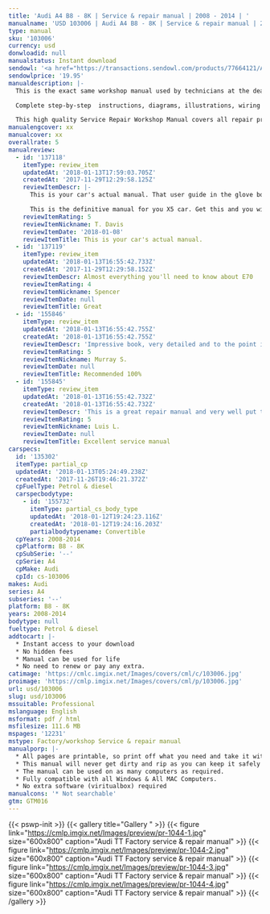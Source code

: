 ```yaml
---
title: 'Audi A4 B8 - 8K | Service & repair manual | 2008 - 2014 | '
manualname: 'USD 103006 | Audi A4 B8 - 8K | Service & repair manual | 2008 - 2014 | '
type: manual
sku: '103006'
currency: usd
donwloadid: null
manualstatus: Instant download
sendowl: '<a href="https://transactions.sendowl.com/products/77664121/A8BE4879/add_to_cart" rel="nofollow"><img src="https://cml.imgix.net/Images/assets/add_to_cart.jpg" /></a><script type="text/javascript" src="https://transactions.sendowl.com/assets/sendowl.js" ></script>'
sendowlprice: '19.95'
manualdescription: |-
  This is the exact same workshop manual used by technicians at the dealerships to maintain, service, diagnose and repair your vehicle.

  Complete step-by-step  instructions, diagrams, illustrations, wiring schematics, and specifications to completely repair your vehicle with ease!

  This high quality Service Repair Workshop Manual covers all repair procedures A-Z. Every repair and service procedure is covered. Instant download
manualengcover: xx
manualcover: xx
overallrate: 5
manualreview:
  - id: '137118'
    itemType: review_item
    updatedAt: '2018-01-13T17:59:03.705Z'
    createdAt: '2017-11-29T12:29:58.125Z'
    reviewItemDescr: |-
      This is your car's actual manual. That user guide in the glove box is just a taster.

      This is the definitive manual for you X5 car. Get this and you will get your car; you'll understand what your mechanic is recommending and why; you'll know what you can do and how to do it.
    reviewItemRating: 5
    reviewItemNickname: T. Davis
    reviewItemDate: '2018-01-08'
    reviewItemTitle: This is your car's actual manual.
  - id: '137119'
    itemType: review_item
    updatedAt: '2018-01-13T16:55:42.733Z'
    createdAt: '2017-11-29T12:29:58.152Z'
    reviewItemDescr: Almost everything you'll need to know about E70
    reviewItemRating: 4
    reviewItemNickname: Spencer
    reviewItemDate: null
    reviewItemTitle: Great
  - id: '155846'
    itemType: review_item
    updatedAt: '2018-01-13T16:55:42.755Z'
    createdAt: '2018-01-13T16:55:42.755Z'
    reviewItemDescr: 'Impressive book, very detailed and to the point information!'
    reviewItemRating: 5
    reviewItemNickname: Murray S.
    reviewItemDate: null
    reviewItemTitle: Recommended 100%
  - id: '155845'
    itemType: review_item
    updatedAt: '2018-01-13T16:55:42.732Z'
    createdAt: '2018-01-13T16:55:42.732Z'
    reviewItemDescr: 'This is a great repair manual and very well put together. So far it''s been perfect, I haven''t run into things it doesn''t cover or lacking detail as some other brands do'
    reviewItemRating: 5
    reviewItemNickname: Luis L.
    reviewItemDate: null
    reviewItemTitle: Excellent service manual
carspecs:
  id: '135302'
  itemType: partial_cp
  updatedAt: '2018-01-13T05:24:49.238Z'
  createdAt: '2017-11-26T19:46:21.372Z'
  cpFuelType: Petrol & diesel
  carspecbodytype:
    - id: '155732'
      itemType: partial_cs_body_type
      updatedAt: '2018-01-12T19:24:23.116Z'
      createdAt: '2018-01-12T19:24:16.203Z'
      partialbodytypename: Convertible
  cpYears: 2008-2014
  cpPlatform: B8 - 8K
  cpSubSerie: '--'
  cpSerie: A4
  cpMake: Audi
  cpId: cs-103006
makes: Audi
series: A4
subseries: '--'
platform: B8 - 8K
years: 2008-2014
bodytype: null
fueltype: Petrol & diesel
addtocart: |-
  * Instant access to your download
  * No hidden fees
  * Manual can be used for life
  * No need to renew or pay any extra.
catimage: 'https://cmlc.imgix.net/Images/covers/cml/c/103006.jpg'
proimage: 'https://cmlp.imgix.net/Images/covers/cml/p/103006.jpg'
url: usd/103006
slug: usd/103006
mssuitable: Professional
mslanguage: English
msformat: pdf / html
msfilesize: 111.6 MB
mspages: '12231'
mstype: Factory/workshop Service & repair manual
manualporp: |-
  * All pages are printable, so print off what you need and take it with you into the garage or workshop
  * This manual will never get dirty and rip as you can keep it safely on your PC and print the pages you need in matter of seconds.
  * The manual can be used on as many computers as required.
  * Fully compatible with all Windows & All MAC Computers.
  * No extra software (viritualbox) required
manualcons: '* Not searchable'
gtm: GTM016
---
```


{{< pswp-init >}}
{{< gallery title="Gallery " >}}
{{< figure link="https://cmlp.imgix.net/Images/preview/pr-1044-1.jpg" size="600x800" caption="Audi TT Factory service & repair manual" >}}
{{< figure link="https://cmlp.imgix.net/Images/preview/pr-1044-2.jpg" size="600x800" caption="Audi TT Factory service & repair manual" >}}
{{< figure link="https://cmlp.imgix.net/Images/preview/pr-1044-3.jpg" size="600x800" caption="Audi TT Factory service & repair manual" >}}
{{< figure link="https://cmlp.imgix.net/Images/preview/pr-1044-4.jpg" size="600x800" caption="Audi TT Factory service & repair manual" >}}
{{< /gallery >}}